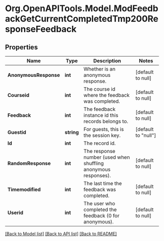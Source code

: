 # Org.OpenAPITools.Model.ModFeedbackGetCurrentCompletedTmp200ResponseFeedback

## Properties

Name | Type | Description | Notes
------------ | ------------- | ------------- | -------------
**AnonymousResponse** | **int** | Whether is an anonymous response. | [default to null]
**Courseid** | **int** | The course id where the feedback was completed. | [default to null]
**Feedback** | **int** | The feedback instance id this records belongs to. | [default to null]
**Guestid** | **string** | For guests, this is the session key. | [default to "null"]
**Id** | **int** | The record id. | 
**RandomResponse** | **int** | The response number (used when shuffling anonymous responses). | [default to null]
**Timemodified** | **int** | The last time the feedback was completed. | [default to null]
**Userid** | **int** | The user who completed the feedback (0 for anonymous). | [default to null]

[[Back to Model list]](../README.md#documentation-for-models) [[Back to API list]](../README.md#documentation-for-api-endpoints) [[Back to README]](../README.md)

